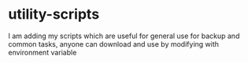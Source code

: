 # utility-scripts
I am adding my scripts which are useful for general use for backup and common tasks, anyone can download and use by modifying with environment variable
